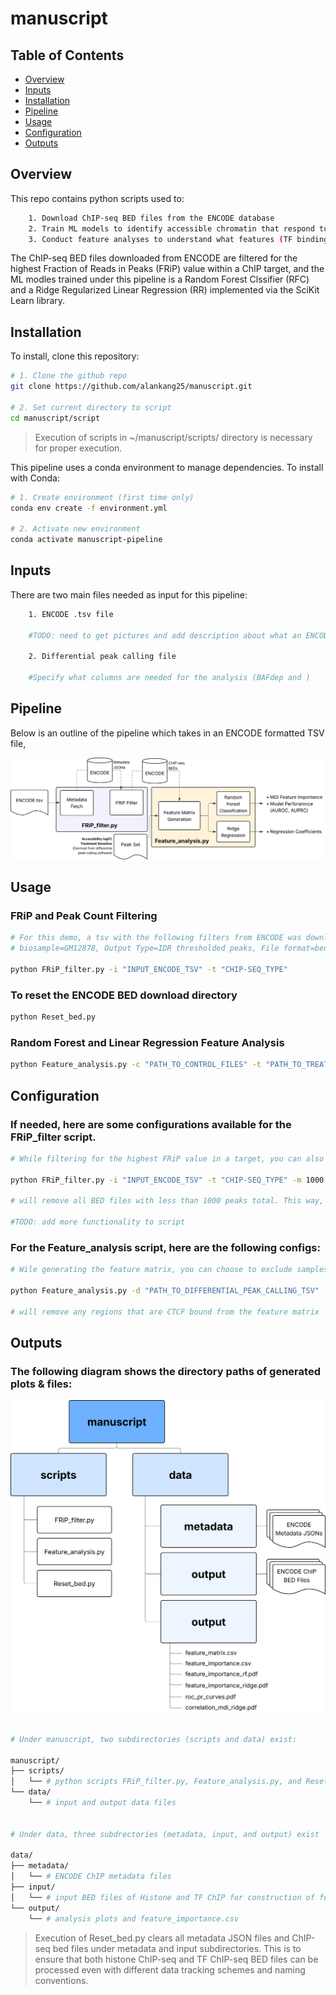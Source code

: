 # manuscript

## Table of Contents
- [Overview](#Overview)
- [Inputs](#Inputs)
- [Installation](#installation)
- [Pipeline](#pipeline)
- [Usage](#usage)
- [Configuration](#configuration)
- [Outputs](#outputs)

## Overview
This repo contains python scripts used to:
```bash
    1. Download ChIP-seq BED files from the ENCODE database
    2. Train ML models to identify accessible chromatin that respond to drug treatment
    3. Conduct feature analyses to understand what features (TF binding/histone mods) best explain the differential response of accessible chromatin elments after treatmet
```

The ChIP-seq BED files downloaded from ENCODE are filtered for the highest Fraction of Reads in Peaks (FRiP) value within a ChIP target, and the ML modles trained under this pipeline is a Random Forest Clssifier (RFC) and a Ridge Regularized Linear Regression (RR) implemented via the SciKit Learn library.

## Installation
To install, clone this repository:
```bash
# 1. Clone the github repo
git clone https://github.com/alankang25/manuscript.git

# 2. Set current directory to script
cd manuscript/script
```
> Execution of scripts in ~/manuscript/scripts/ directory is necessary for proper execution.

This pipeline uses a conda environment to manage dependencies. To install with Conda:
```bash
# 1. Create environment (first time only)
conda env create -f environment.yml

# 2. Activate new environment
conda activate manuscript-pipeline
```

## Inputs
There are two main files needed as input for this pipeline:
```bash
    1. ENCODE .tsv file

    #TODO: need to get pictures and add description about what an ENCODE .tsv file is.

    2. Differential peak calling file

    #Specify what columns are needed for the analysis (BAFdep and )
```


## Pipeline
Below is an outline of the pipeline which takes in an ENCODE formatted TSV file,

![Pipeline diagram showing data flow and model steps](docs/pipeline_diagram.svg)

## Usage
### FRiP and Peak Count Filtering
```bash
# For this demo, a tsv with the following filters from ENCODE was downloaded:
# biosample=GM12878, Output Type=IDR thresholded peaks, File format=bed, Assay Title=TF ChIP-seq, Status=Released

python FRiP_filter.py -i "INPUT_ENCODE_TSV" -t "CHIP-SEQ_TYPE"
```

### To reset the ENCODE BED download directory
```bash
python Reset_bed.py 
```

### Random Forest and Linear Regression Feature Analysis
```bash
python Feature_analysis.py -c "PATH_TO_CONTROL_FILES" -t "PATH_TO_TREATMENT_FILES"
```

## Configuration
### If needed, here are some configurations available for the FRiP_filter script.
```bash
# While filtering for the highest FRiP value in a target, you can also set a minimum peak number cutoff. For example: 

python FRiP_filter.py -i "INPUT_ENCODE_TSV" -t "CHIP-SEQ_TYPE" -m 1000 

# will remove all BED files with less than 1000 peaks total. This way, you can filter out files that have low signal.

#TODO: add more functionality to script
```

### For the Feature_analysis script, here are the following configs:
```bash
# Wile generating the feature matrix, you can choose to exclude samples that overlap with certain features. For example: 

python Feature_analysis.py -d "PATH_TO_DIFFERENTIAL_PEAK_CALLING_TSV" -x CTCF

# will remove any regions that are CTCF bound from the feature matrix

```

## Outputs 
### The following diagram shows the directory paths of generated plots & files: 
![Pipeline diagram showing data flow and model steps](docs/output_directories.svg)

```bash

# Under manuscript, two subdirectories (scripts and data) exist:

manuscript/
├── scripts/
│   └── # python scripts FRiP_filter.py, Feature_analysis.py, and Reset_bed.py. These files should not be altered.
└── data/
    └── # input and output data files


# Under data, three subdrectories (metadata, input, and output) exist

data/
├── metadata/
│   └── # ENCODE ChIP metadata files
├── input/
│   └── # input BED files of Histone and TF ChIP for construction of feature matrix
└── output/
    └── # analysis plots and feature_importance.csv

```
> Execution of Reset_bed.py clears all metadata JSON files and ChIP-seq bed files under metadata and input subdirectories. This is to ensure that both histone ChIP-seq and TF ChIP-seq BED files can be processed even with different data tracking schemes and naming conventions.